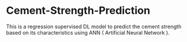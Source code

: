 # Cement-Strength-Prediction


This is a regression supervised DL model to predict the cement strength based on its characteristics using ANN ( Artificial Neural Network ). 
